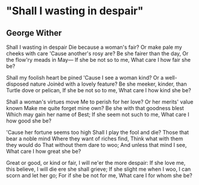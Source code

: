 # "Shall I wasting in despair"
## George Wither
Shall I wasting in despair
Die because a woman's fair?
Or make pale my cheeks with care
'Cause another's rosy are?
Be she fairer than the day,
Or the flow'ry meads in May—
If she be not so to me,
What care I how fair she be?

Shall my foolish heart be pined
'Cause I see a woman kind?
Or a well-disposed nature
Joinèd with a lovely feature?
Be she meeker, kinder, than
Turtle dove or pelican,
If she be not so to me,
What care I how kind she be?

Shall a woman's virtues move
Me to perish for her love?
Or her merits' value known
Make me quite forget mine own?
Be she with that goodness blest
Which may gain her name of Best;
If she seem not such to me,
What care I how good she be?

'Cause her fortune seems too high
Shall I play the fool and die?
Those that bear a noble mind
Where they want of riches find,
Think what with them they would do
That without them dare to woo;
And unless that mind I see,
What care I how great she be?

Great or good, or kind or fair,
I will ne'er the more despair:
If she love me, this believe,
I will die ere she shall grieve;
If she slight me when I woo,
I can scorn and let her go;
For if she be not for me,
What care I for whom she be?